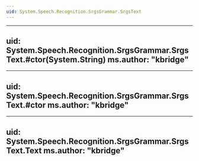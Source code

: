 ```yaml
---
uid: System.Speech.Recognition.SrgsGrammar.SrgsText
---
```


---
uid: System.Speech.Recognition.SrgsGrammar.SrgsText.#ctor(System.String)
ms.author: "kbridge"
---

---
uid: System.Speech.Recognition.SrgsGrammar.SrgsText.#ctor
ms.author: "kbridge"
---

---
uid: System.Speech.Recognition.SrgsGrammar.SrgsText.Text
ms.author: "kbridge"
---

